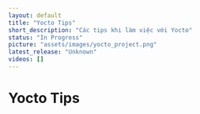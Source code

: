 ```yaml
---
layout: default
title: "Yocto Tips"
short_description: "Các tips khi làm việc với Yocto"
status: "In Progress"
picture: "assets/images/yocto_project.png"
latest_release: "Unknown"
videos: []
---
```


# Yocto Tips
